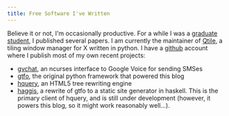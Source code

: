 ```yaml
---
title: Free Software I've Written
---
```


Believe it or not, I'm occasionally productive. For a while I was a
[graduate student][1], I published several papers. I am currently the
maintainer of [Qtile][18], a tiling window manager for X written in
python. I have a [github][14] account where I publish most of my own
recent projects:

  * [gvchat][20], an ncurses interface to Google Voice for sending
    SMSes
  * [gtfo][19], the original python framework that powered this blog
  * [hquery][21], an HTML5 tree rewriting engine
  * [haggis][22], a rewrite of gtfo to a static site generator in
    haskell. This is the primary client of hquery, and is still under
    development (however, it powers this blog, so it might work reasonably
    well...).

 [1]: http://pages.cs.wisc.edu/~tycho
 [2]: /pages/mee
 [3]: /pages/pymedia
 [4]: /pages/buildamarok2
 [5]: http://files.tycho.ws/kubuntuintro.pdf
 [6]: http://files.tycho.ws/code/www/gallery.php
 [7]: http://files.tycho.ws/code/tcrond/
 [8]: http://todo.tycho.ws
 [9]: http://files.tycho.ws/terasort.tar.gz
 [10]: http://code.google.com/p/dlfcn-win32/
 [11]: http://files.tycho.ws/add_dladdr_support.patch
 [12]: http://files.tycho.ws/code
 [13]: http://files.tycho.ws/code/gmail_notifier/gmail_unread.py
 [14]: https://github.com/tych0
 [15]: http://python.org
 [17]: http://amarok.kde.org/
 [18]: http://qtile.org
 [19]: http://github.com/tych0/gtfo
 [20]: http://github.com/tych0/gvchat
 [21]: http://github.com/tych0/hquery
 [22]: http://github.com/tych0/haggis
